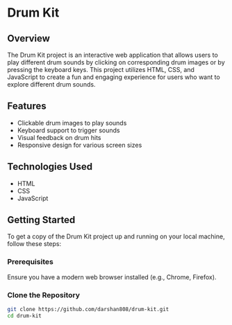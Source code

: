 # Drum Kit

## Overview

The Drum Kit project is an interactive web application that allows users to play different drum sounds by clicking on corresponding drum images or by pressing the keyboard keys. This project utilizes HTML, CSS, and JavaScript to create a fun and engaging experience for users who want to explore different drum sounds.

## Features

- Clickable drum images to play sounds
- Keyboard support to trigger sounds
- Visual feedback on drum hits
- Responsive design for various screen sizes

## Technologies Used

- HTML
- CSS
- JavaScript

## Getting Started

To get a copy of the Drum Kit project up and running on your local machine, follow these steps:

### Prerequisites

Ensure you have a modern web browser installed (e.g., Chrome, Firefox).

### Clone the Repository

```bash
git clone https://github.com/darshan808/drum-kit.git
cd drum-kit

